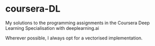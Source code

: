 # coursera-DL
My solutions to the programming assignments in the Coursera Deep Learning Specialisation with deeplearning.ai

Wherever possible, I always opt for a vectorised implementation.
